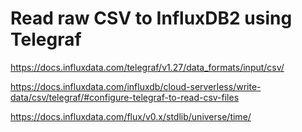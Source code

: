 # Read raw CSV to InfluxDB2 using Telegraf

https://docs.influxdata.com/telegraf/v1.27/data_formats/input/csv/

https://docs.influxdata.com/influxdb/cloud-serverless/write-data/csv/telegraf/#configure-telegraf-to-read-csv-files

https://docs.influxdata.com/flux/v0.x/stdlib/universe/time/
